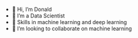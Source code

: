 - 👋 Hi, I’m Donald
- 👀 I’m a Data Scientist
- 🌱 Skills in machine learning and deep learning
- 💞️ I’m looking to collaborate on machine learning


<!---
Shocker444/Shocker444 is a ✨ special ✨ repository because its `README.md` (this file) appears on your GitHub profile.
You can click the Preview link to take a look at your changes.
--->
